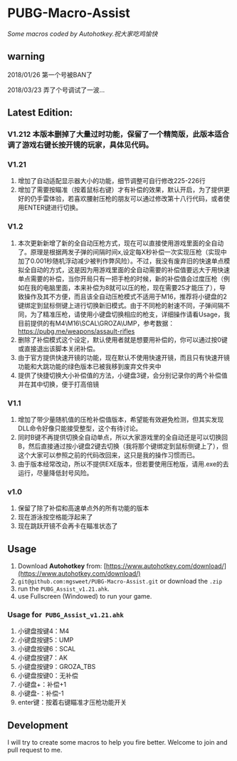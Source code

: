 # PUBG-Macro-Assist
*Some macros coded by Autohotkey.祝大家吃鸡愉快*

## warning
2018/01/26 第一个号被BAN了

2018/03/23 弄了个号调试了一波...

## Latest Edition:
### V1.212 本版本删掉了大量过时功能，保留了一个精简版，此版本适合调了游戏右键长按开镜的玩家，具体见代码。

### V1.21
1. 增加了自动适配显示器大小的功能，细节调整可自行修改225-226行
2. 增加了需要按瞄准（按着鼠标右键）才有补偿的效果，默认开启，为了提供更好的仍手雷体验，若喜欢腰射压枪的朋友可以通过修改第十八行代码，或者使用ENTER键进行切换。

### V1.2
1. 本次更新新增了新的全自动压枪方式，现在可以直接使用游戏里面的全自动了。原理是根据两发子弹的间隔时间x,设定每X秒补偿一次实现压枪（实现中加了0.001秒随机浮动减少被判作弊风险）。不过，我没有废弃旧的快速单点模拟全自动的方式，这是因为用游戏里面的全自动需要的补偿值要远大于用快速单点需要的补偿，当你开局只有一把手枪的时候，新的补偿值会过度压枪（例如在我的电脑里面，本来补偿为8就可以压的枪，现在需要25才能压了），导致操作及其不方便，而且该全自动压枪模式不适用于M16，推荐将小键盘的2键绑定到鼠标侧键上进行切换新旧模式。由于不同枪的射速不同，子弹间隔不同，为了精准压枪，请使用小键盘切换相应的枪支，详细操作请看Usage，我目前提供的有M4\M16\SCAL\GROZA\UMP，参考数据：https://pubg.me/weapons/assault-rifles
2. 删除了补偿模式这个设定，默认使用者就是想要用补偿的，你可以通过按0键或直接退出该脚本关闭补偿。
3. 由于官方提供快速开镜的功能，现在默认不使用快速开镜，而且只有快速开镜功能和大跳功能的绿色版本已被我移到废弃文件夹中
4. 提供了快捷切换大小补偿值的方法，小键盘3键，会分别记录你的两个补偿值并在其中切换，便于打高倍镜

### V1.1
1. 增加了带少量随机值的压枪补偿值版本，希望能有效避免检测，但其实发现DLL命令好像只能接受整型，这个有待讨论。
2. 同时B键不再提供切换全自动单点，所以大家游戏里的全自动还是可以切换回B，然后直接通过按小键盘2键去切换（我将那个键绑定到鼠标侧键上了），但这个大家可以参照之前的代码改回来，这只是我的操作习惯而已。
3. 由于版本经常改动，所以不提供EXE版本，但若要使用压枪版，请用.exe的去运行，尽量降低封号风险。

### v1.0
1. 保留了除了补偿和高速单点外的所有功能的版本
2. 现在游泳按空格能浮起来了
3. 现在跳跃开镜不会再卡在瞄准状态了

## Usage
1. Download **Autohotkey** from: [https://www.autohotkey.com/download/](https://www.autohotkey.com/download/)
2. `git@github.com:mgsweet/PUBG-Macro-Assist.git` or download the `.zip`
3. run the `PUBG_Assist_v1.21.ahk`.
4. use Fullscreen (Windowed) to run your game.

### Usage for  `PUBG_Assist_v1.21.ahk`
1. 小键盘按键4：M4
2. 小键盘按键5：UMP
3. 小键盘按键6：SCAL
4. 小键盘按键7：AK
5. 小键盘按键9：GROZA_TBS
6. 小键盘按键0：无补偿
7. 小键盘+：补偿+1
8. 小键盘-：补偿-1
9. enter键：按着右键瞄准才压枪功能开关

## Development
I will try to create some macros to help you fire better.
Welcome to join and pull request to me.
